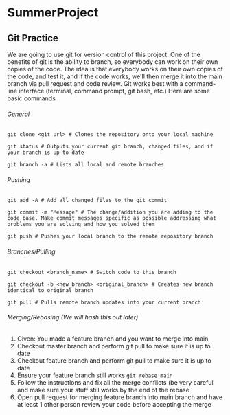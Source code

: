 # SummerProject

## Git Practice
We are going to use git for version control of this project. One of the benefits of git is the ability to branch, so everybody can work on their own copies of the code. The idea is that everybody works on their own copies of the code, and test it, and if the code works, we'll then merge it into the main branch via pull request and code review. Git works best with a command-line interface (terminal, command prompt, git bash, etc.) Here are some basic commands
###### General
```git clone <git url> # Clones the repository onto your local machine ```

```git status # Outputs your current git branch, changed files, and if your branch is up to date```

```git branch -a # Lists all local and remote branches```

###### Pushing
```git add -A # Add all changed files to the git commit ```

``` git commit -m "Message" # The change/addition you are adding to the code base. Make commit messages specific as possible addressing what problems you are solving and how you solved them ```

``` git push # Pushes your local branch to the remote repository branch ```

###### Branches/Pulling
```git checkout <branch_name> # Switch code to this branch```

```git checkout -b <new_branch> <original_branch> # Creates new branch identical to original branch```

```git pull # Pulls remote branch updates into your current branch ```

###### Merging/Rebasing (We will hash this out later)
1. Given: You made a feature branch and you want to merge into main
2. Checkout master branch and perform git pull to make sure it is up to date
3. Checkout feature branch and perform git pull to make sure it is up to date
4. Ensure your feature branch still works
``` git rebase main ```
5. Follow the instructions and fix all the merge conflicts (be very careful and make sure your stuff still works by the end of the rebase
6. Open pull request for merging feature branch into main branch and have at least 1 other person review your code before accepting the merge
